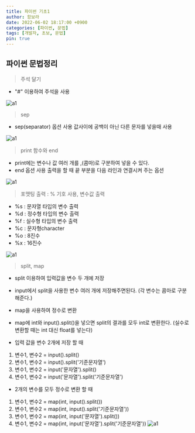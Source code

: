 ```yaml
---
title: 파이썬 기초1
author: 함보라
date: 2022-06-02 18:17:00 +0900
categories: [파이썬, 문법]
tags: [개발자, 초보, 문법]
pin: true
---
```


## 파이썬 문법정리

> 주석 달기

- "#" 이용하여 주석을 사용

![a1](https://gkaqhfk.github.io/assets/img/a1.png)


> sep 

- sep(separator) 옵션 사용 값사이에 공백이 아닌 다른 문자를 넣을때 사용


![a1](https://gkaqhfk.github.io/assets/img/a2.png)


> print 함수와 end

- print에는 변수나 값 여러 개를 ,(콤마)로 구분하여 넣을 수 있다.
- end 옵션 사용 출력을 할 때 끝 부분을 다음 라인과 연결시켜 주는 옵션



![a1](https://gkaqhfk.github.io/assets/img/a4.png)

> 포맷팅 출력 : % 기호 사용, 변수값 출력 
- %s : 문자열 타입의 변수 출력
- %d : 정수형 타입의 변수 출력
- %f : 실수형 타입의 변수 출력
- %c : 문자형character
- %o : 8진수
- %x : 16진수


![a1](https://gkaqhfk.github.io/assets/img/a5.png)

> split, map

* split 이용하여 입력값을 변수 두 개에 저장
- input에서 split을 사용한 변수 여러 개에 저장해주면된다. (각 변수는 콤마로 구분해준다.)
* map을 사용하여 정수로 변환
- map에 int와 input().split()을 넣으면 split의 결과를 모두 int로 변환한다. (실수로 변환할 때는 int 대신 float를 넣는다)

* 입력 값을 변수 2개에 저장 할 때
1. 변수1, 변수2 = input().split()
2. 변수1, 변수2 = input().split('기준문자열')
3. 변수1, 변수2 = input('문자열').split()
4. 변수1, 변수2 = input('문자열').split('기준문자열')

* 2개의 변수를 모두 정수로 변환 할 때
1. 변수1, 변수2 = map(int, input().split())
2. 변수1, 변수2 = map(int, input().split('기준문자열'))
3. 변수1, 변수2 = map(int, input('문자열').split())
4. 변수1, 변수2 = map(int, input('문자열').split('기준문자열'))
![a1](https://gkaqhfk.github.io/assets/img/a6.png)

